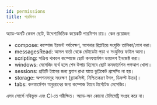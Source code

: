 ```yaml
---
id: permissions
title: পারমিশন
---
```


অ্যাড‑অনটি কেবল ছোট, উদ্দেশ্যভিত্তিক কয়েকটি পারমিশন চায়। কেন প্রয়োজন:

- compose: কম্পোজ ইভেন্ট পর্যবেক্ষণ, আপনার রিপ্লাইয়ে সংযুক্তি তালিকা/যোগ করা।
- messagesRead: আসল বার্তা থেকে মেটাডেটা পড়া ও সংযুক্তির ফাইল আনা।
- scripting: সক্রিয় থাকলে কম্পোজে ছোট কনফার্মেশন ডায়ালগ ইনজেক্ট করা।
- windows: মেসেজিং ব্যর্থ হলে শেষ উপায় হিসেবে ছোট কনফার্মেশন পপআপ খোলা।
- sessions: প্রতিটি ট্যাবের জন্য ফ্ল্যাগ রাখা যাতে ডুপ্লিকেট প্রসেসিং না হয়।
- storage: অপশনসমূহ সংরক্ষণ (ব্ল্যাকলিস্ট, নিশ্চিতকরণ টগল, ডিফল্ট উত্তর)।
- tabs: কনফার্মেশন অনুরোধের জন্য কম্পোজ ট্যাবে টার্গেটেড মেসেজিং।

এসব সোর্সে নথিভুক্ত এবং CI‑তে পরীক্ষিত। অ্যাড‑অন কোনো টেলিমেট্রি সংগ্রহ করে না।
